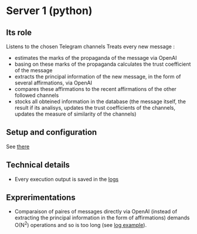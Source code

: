 # Server 1 (python)
## Its role
Listens to the chosen Telegram channels
Treats every new message :
- estimates the marks of the propaganda of the message via OpenAI
- basing on these marks of the propaganda calculates the trust coefficient of the message 
- extracts the principal information of the new message, in the form of several affirmations, via OpenAI
- compares these affirmations to the recent affirmations of the other followed channels
- stocks all obteined information in the database (the message itself, the result if its analisys, updates the trust coefficients of the channels, updates the measure of similarity of the channels)

  
## Setup and configuration
See [there](https://github.com/akostrik/stage_telegram/tree/main#setup-and-configuration)

## Technical details
- Every execution output is saved in the [logs](https://github.com/akostrik/stage_telegram/tree/main/server1/log) 

## Exprerimentations
- Comparaison of paires of messages directly via OpenAI (instead of extracting the principal information in the form of affirmations) demands O(N<sup>2</sup>) operations and so is too long (see [log example](https://github.com/akostrik/stage_telegram/blob/main/server1/log/log_2023_09_28_18h08%20ERROR%20LIMITE%20GPT4.txt)).
